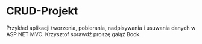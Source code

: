 # CRUD-Projekt
Przykład aplikacji tworzenia, pobierania, nadpisywania i usuwania danych w ASP.NET MVC.
Krzysztof sprawdź proszę gałąź Book.

